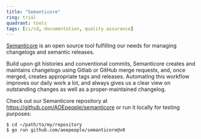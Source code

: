 ```yaml
---
title: "Semanticore"
ring: trial
quadrant: tools
tags: [ci/cd, documentation, quality assurance]
---
```


[Semanticore](https://github.com/AOEpeople/semanticore) is an open source tool fulfilling our needs for managing
changelogs and semantic releases.

Build upon git histories and conventional commits, Semanticore creates and maintains changelogs using Gitlab or GitHub
merge requests, and, once merged, creates appropriate tags and releases. Automating this workflow improves our daily
work a lot, and always gives us a clear view on outstanding changes as well as a proper-maintained changelog.

Check out our Semanticore repository at https://github.com/AOEpeople/semanticore or run it locally for testing purposes:

```
$ cd ~/path/to/my/repository
$ go run github.com/aoepeople/semanticore@v0
```
